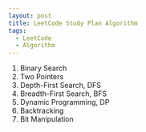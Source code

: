 ```yaml
---
layout: post
title: LeetCode Study Plan Algorithm
tags:
  - LeetCode
  - Algorithm
---
```

1. Binary Search
2. Two Pointers
3. Depth-First Search, DFS
4. Breadth-First Search, BFS
5. Dynamic Programming, DP
6. Backtracking
7. Bit Manipulation
